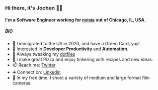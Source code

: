 ### Hi there, it's Jochen 👋🏽

#### I'm a Software Engineer working for [nvisia](https://www.nvisia.com/) out of Chicago, IL, USA. 

##### BIO

- 🛂 I immigrated to the US in 2020, and have a Green Card, yay!
- 🌱 Interested in **Developer Productivity** and **Automation**. 
- 🤖 Always tweaking my [dotfiles](https://github.com/heyjochen/dotfiles)
- 🍕 I make great Pizza and enjoy tinkering with recipes and new ideas.
- 📫 Reach me: [Twitter](https://twitter.com/heyjochen)
- ➕ Connect on: [Linkedin](https://linkedin.com/in/jochen-stierberger)
- 📸 In my free time, I shoot a variety of medium and large format film cameras.
